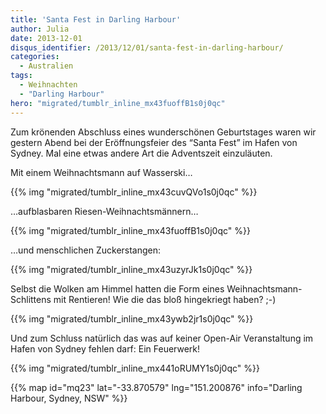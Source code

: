 ```yaml
---
title: 'Santa Fest in Darling Harbour'
author: Julia
date: 2013-12-01
disqus_identifier: /2013/12/01/santa-fest-in-darling-harbour/
categories:
  - Australien
tags:
  - Weihnachten
  - "Darling Harbour"
hero: "migrated/tumblr_inline_mx43fuoffB1s0j0qc"
---
```


Zum krönenden Abschluss eines wunderschönen Geburtstages waren wir gestern Abend bei der Eröffnungsfeier des “Santa Fest” im Hafen von Sydney. Mal eine etwas
andere Art die Adventszeit einzuläuten.
<!--more-->

Mit einem Weihnachtsmann auf Wasserski…

{{% img "migrated/tumblr_inline_mx43cuvQVo1s0j0qc" %}}

…aufblasbaren Riesen-Weihnachtsmännern…

{{% img "migrated/tumblr_inline_mx43fuoffB1s0j0qc" %}}

…und menschlichen Zuckerstangen:

{{% img "migrated/tumblr_inline_mx43uzyrJk1s0j0qc" %}}

Selbst die Wolken am Himmel hatten die Form eines Weihnachtsmann-Schlittens mit Rentieren! 
Wie die das bloß hingekriegt haben? ;-)

{{% img "migrated/tumblr_inline_mx43ywb2jr1s0j0qc" %}}

Und zum Schluss natürlich das was auf keiner Open-Air Veranstaltung im Hafen von Sydney fehlen darf: Ein Feuerwerk!

{{% img "migrated/tumblr_inline_mx441oRUMY1s0j0qc" %}}

{{% map id="mq23" lat="-33.870579" lng="151.200876" info="Darling Harbour, Sydney, NSW" %}}
